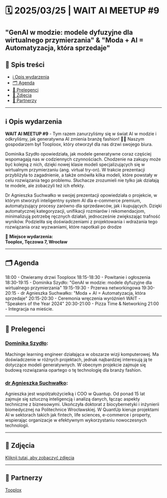 # 🗓️ 2025/03/25 | WAIT AI MEETUP #9

## "GenAI w modzie: modele dyfuzyjne dla wirtualnego przymierzania" & "Moda + AI = Automatyzacja, która sprzedaje"

## 📌 Spis treści  
- [ℹ️ Opis wydarzenia](#-opis-wydarzenia)  
- [🗂️ Agenda](#-agenda)
- [👤 Prelegenci](#-prelegenci)    
- [📸 Zdjęcia](#-zdjęcia)
- [🤝 Partnerzy](#-partnerzy)  

---

## ℹ️ Opis wydarzenia

**WAIT AI MEETUP #9** - Tym razem zanurzyliśmy się w świat AI w modzie i odkryliśmy, jak generatywna AI zmienia branżę fashion! 👗🤖
Naszym gospodarzem był Tooploox, który otworzył dla nas drzwi swojego biura.

Dominika Szydło opowiedziała, jak modele generatywne coraz częściej wspomagają nas w codziennych czynnościach. Chodzenie na zakupy może być kolejną z nich, dzięki nowej klasie modeli specjalizujących się w wirtualnym przymierzaniu (ang. virtual try-on). W trakcie prezentacji przybliżyła to zagadnienie, a także omówiła kilka modeli, które powstały w celu rozwiązania tego problemu. Słuchacze zrozumieli nie tylko jak działają te modele, ale zobaczyli też ich efekty.

Dr Agnieszka Suchwałko w swojej prezentacji opowiedziała o projekcie, w którym stworzyli inteligentny system AI dla e-commerce premium, automatyzujący procesy zarówno dla sprzedawców, jak i kupujących. Dzięki automatycznej kategoryzacji, unifikacji rozmiarów i rekomendacjom, minimalizują potrzebę ręcznych działań, jednocześnie zwiększając trafność wyników. Podzieliła się doświadczeniami z projektowania i wdrażania tego rozwiązania oraz wyzwaniami, które napotkali po drodze

📍 **Miejsce wydarzenia:**  
**Tooplox, Tęczowa 7, Wrocław**  

---

## 🗂️ Agenda

18:00 - Otwieramy drzwi Tooploox
18:15-18:30 - Powitanie i ogłoszenia
18:30-19:15 - Dominika Szydło: "GenAI w modzie: modele dyfuzyjne dla wirtualnego przymierzania"
19:15-19:30 - Przerwa networkingowa
19:30-20:15 - dr Agnieszka Suchwałko: "Moda + AI = Automatyzacja, która sprzedaje"
20:15-20:30 - Ceremonia wręczenia wyróżnień WAIT - "Speakers of the Year 2024"
20:30-21:00 - Pizza Time & Networking
21:00 - Integracja na mieście.

---

## 👤 Prelegenci

### [Dominika Szydło](https://pl.linkedin.com/in/dominika-szydlo):
Machinge learning engineer działająca w obszarze wizji komputerowej. Ma doświadczenie w różnych projektach, jednak najbardziej interesują ją te dotyczące modeli generatywnych. W obecnym projekcie zajmuje się budową rozwiązania opartego o tę technologię dla branży fashion.

### [dr Agnieszka Suchwałko](https://www.linkedin.com/in/agnieszkasuchwalko/):
Agnieszka jest współzałożycielką i COO w Quantup. Od ponad 15 lat zajmuje się sztuczną inteligencją i analizą danych, łącząc aspekty techniczne z biznesowymi. Ukończyła doktorat z biocybernetyki i inżynierii biomedycznej na Politechnice Wrocławskiej. W QuantUp kieruje projektami AI w sektorach takich jak fintech, life sciences, e-commerce i property, wspierając organizacje w efektywnym wykorzystaniu nowoczesnych technologii.

---

## 📸 Zdjęcia
[Kliknij tutaj, aby zobaczyć zdjęcia](https://photos.app.goo.gl/6egfesiFCgH2F9rY6)

---

## 🤝 Partnerzy
[Tooplox](https://www.linkedin.com/company/tooploox/)